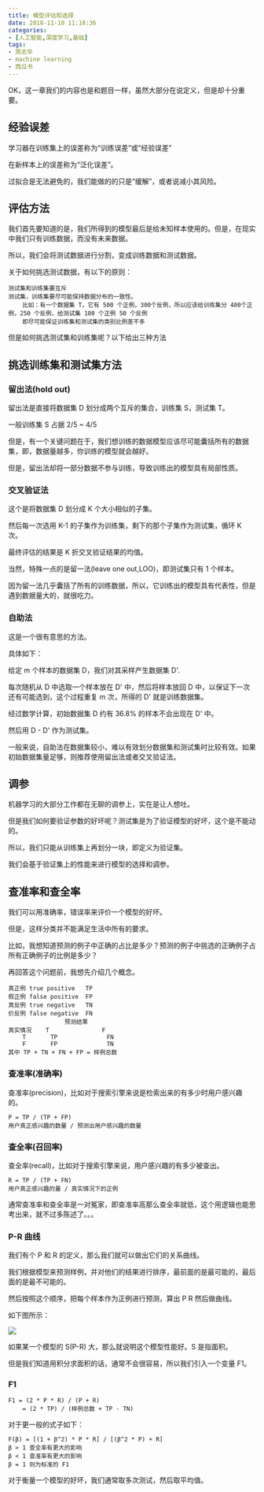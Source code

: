 ```yaml
---
title: 模型评估和选择
date: 2018-11-10 11:18:36
categories:
- [人工智能,深度学习,基础]
tags:
- 周志华
- machine learning
- 西瓜书
---
```

OK，这一章我们的内容也是和题目一样，虽然大部分在说定义，但是却十分重要。

<!-- more -->

## 经验误差

学习器在训练集上的误差称为“训练误差”或“经验误差”

在新样本上的误差称为“泛化误差”。

过拟合是无法避免的，我们能做的的只是“缓解”，或者说减小其风险。

## 评估方法

我们首先要知道的是，我们所得到的模型最后是给未知样本使用的。但是，在现实中我们只有训练数据，而没有未来数据。

所以，我们会将测试数据进行分割，变成训练数据和测试数据。

关于如何挑选测试数据，有以下的原则：

	测试集和训练集要互斥
	测试集，训练集要尽可能保持数据分布的一致性。
		比如：有一个数据集 T，它有 500 个正例，300个反例，所以应该给训练集分 400个正例，250 个反例，给测试集 100 个正例 50 个反例
		即尽可能保证训练集和测试集的类别比例差不多
		
但是如何挑选测试集和训练集呢？以下给出三种方法

## 挑选训练集和测试集方法

### 留出法(hold out)

留出法是直接将数据集 D 划分成两个互斥的集合，训练集 S，测试集 T。


一般训练集 S 占据 2/5 ~ 4/5

但是，有一个关键问题在于，我们想训练的数据模型应该尽可能囊括所有的数据集，即，数据量越多，你训练的模型就会越好。

但是，留出法却将一部分数据不参与训练，导致训练出的模型具有局部性质。

### 交叉验证法

这个是将数据集 D 划分成 K 个大小相似的子集。

然后每一次选用 K-1 的子集作为训练集，剩下的那个子集作为测试集，循环 K 次。

最终评估的结果是 K 折交叉验证结果的均值。

当然，特殊一点的是留一法(leave one out,LOO)，即测试集只有 1 个样本。

因为留一法几乎囊括了所有的训练数据，所以，它训练出的模型具有代表性，但是遇到数据量大的，就很吃力。

### 自助法

这是一个很有意思的方法。

具体如下：

给定 m 个样本的数据集 D，我们对其采样产生数据集 D'.

每次随机从 D 中选取一个样本放在 D' 中，然后将样本放回 D 中，以保证下一次还有可能选到，这个过程重复 m 次，所得的 D' 就是训练数据集。

经过数学计算，初始数据集 D 约有 36.8% 的样本不会出现在 D' 中。

然后用 D - D' 作为测试集。

一般来说，自助法在数据集较小，难以有效划分数据集和测试集时比较有效。如果初始数据集量足够，则推荐使用留出法或者交叉验证法。

## 调参

机器学习的大部分工作都在无聊的调参上，实在是让人想吐。

但是我们如何要验证参数的好坏呢？测试集是为了验证模型的好坏，这个是不能动的。

所以，我们只能从训练集上再划分一块，即定义为验证集。

我们会基于验证集上的性能来进行模型的选择和调参。

## 查准率和查全率

我们可以用准确率，错误率来评价一个模型的好坏。

但是，这样分类并不能满足生活中所有的要求。

比如，我想知道预测的例子中正确的占比是多少？预测的例子中挑选的正确例子占所有正确例子的比例是多少？

再回答这个问题前，我想先介绍几个概念。

	真正例	true positive 	TP
	假正例	false positive	FP
	真反例	true negative	TN
	价反例	false negative	FN
					预测结果
	真实情况	T				F
		T		TP				FN
		F		FP				TN
	其中 TP + TN + FN + FP = 样例总数

### 查准率(准确率)

查准率(precision)，比如对于搜索引擎来说是检索出来的有多少时用户感兴趣的。

	P = TP / (TP + FP)
	用户真正感兴趣的数量 / 预测出用户感兴趣的数量
	
### 查全率(召回率)

查全率(recall)，比如对于搜索引擎来说，用户感兴趣的有多少被查出。

	R = TP / (TP + FN)
	用户真正感兴趣的量 / 真实情况下的正例
	
通常查准率和查全率是一对冤家，即查准率高那么查全率就低，这个用逻辑也能思考出来，就不过多陈述了。。。

### P-R 曲线

我们有个 P 和 R 的定义，那么我们就可以做出它们的关系曲线。

我们根据模型来预测样例，并对他们的结果进行排序，最前面的是最可能的，最后面的是最不可能的。

然后按照这个顺序，把每个样本作为正例进行预测，算出 P R 然后做曲线。

如下图所示：

![](/images/machinelearning/4_0.JPG)

如果某一个模型的 S(P-R) 大，那么就说明这个模型性能好。S 是指面积。

但是我们知道用积分求面积的话，通常不会很容易，所以我们引入一个变量 F1。

### F1

	F1 = (2 * P * R) / (P + R)
		= (2 * TP) / (样例总数 + TP - TN)
		
对于更一般的式子如下：

	F(β) = [(1 + β^2) * P * R] / [(β^2 * P) + R]
	β > 1 查全率有更大的影响
	β < 1 查准率有更大的影响
	β = 1 则为标准的 F1
	
对于衡量一个模型的好坏，我们通常取多次测试，然后取平均值。




